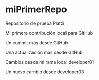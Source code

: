 # miPrimerRepo
Repositorio de prueba Platzi

Mi primera contribución local para GitHub

Un commit más desde GitHub

Una actualización más desde GitHub

Cambios desde mi rama local developer01

Un  nuevo cambio desde developer03
